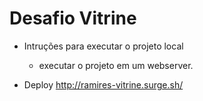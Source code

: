 # Desafio Vitrine

- Intruções para executar o projeto local
	- executar o projeto em um webserver.

- Deploy
	http://ramires-vitrine.surge.sh/